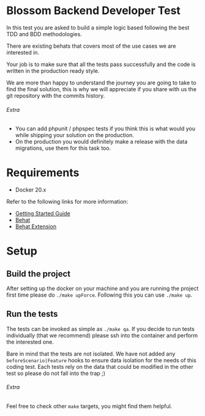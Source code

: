 Blossom Backend Developer Test
==============================

In this test you are asked to build a simple logic based following the best TDD and BDD methodologies.

There are existing behats that covers most of the use cases we are interested in.

Your job is to make sure that all the tests pass successfully and the code is written in the production ready style.

We are more than happy to understand the journey you are going to take to find the final solution, this is why we will appreciate if you share with us the git repository
with the commits history.

###### Extra

- You can add phpunit / phpspec tests if you think this is what would you while shipping your solution on the production.
- On the production you would definitely make a release with the data migrations, use them for this task too. 

# Requirements

- Docker 20.x

Refer to the following links for more information:
- [Getting Started Guide](https://api-platform.com/docs/distribution)
- [Behat](https://docs.behat.org/en/latest/)
- [Behat Extension](https://behat-api-extension.readthedocs.io/en/latest/guide/verify-server-response.html#then-the-response-body-matches-pystringnode)

# Setup

## Build the project

After setting up the docker on your machine and you are running the project first time please do `./make upForce`. Following this
you can use `./make up`.

## Run the tests

The tests can be invoked as simple as `./make qa`. If you decide to run tests individually (that we recommend) please ssh into the container and perform the interested one.

Bare in mind that the tests are not isolated. We have not added any `beforeScenario|Feature` hooks to ensure data isolation for the needs of this coding test. 
Each tests rely on the data that could be modified in the other test so please do not fall into the trap ;)

###### Extra
Feel free to check other `make` targets, you might find them helpful.
